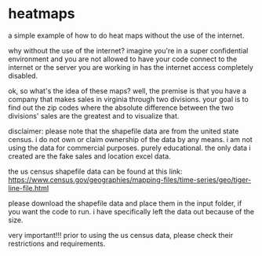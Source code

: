 # heatmaps
a simple example of how to do heat maps without the use of the internet.

why without the use of the internet? imagine you're in a super confidential environment
and you are not allowed to have your code connect to the internet or the server you are
working in has the internet access completely disabled.

ok, so what's the idea of these maps? well, the premise is that you have a company that makes sales 
in virginia through two divisions. your goal is to find out the zip codes where the absolute
difference between the two divisions' sales are the greatest and to visualize that.

disclaimer: please note that the shapefile data are from the united state census.
i do not own or claim ownership of the data by any means. i am not using the data
for commercial purposes. purely educational. 
the only data i created are the fake sales and location excel data.

the us census shapefile data can be found at this link:
https://www.census.gov/geographies/mapping-files/time-series/geo/tiger-line-file.html

please download the shapefile data and place them in the input folder, if you want the code to run.
i have specifically left the data out because of the size.

very important!!! prior to using the us census data, please check their restrictions and requirements.
